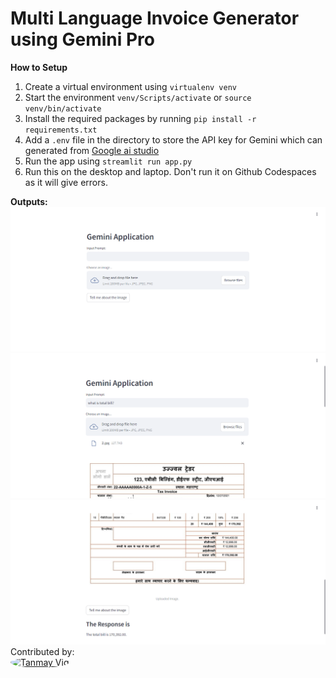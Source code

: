 # Multi Language Invoice Generator using Gemini Pro

**How to Setup**
1. Create a virtual environment  using `virtualenv venv`
2. Start the environment `venv/Scripts/activate` or  `source venv/bin/activate`
3. Install the required packages by running `pip install -r requirements.txt`
4. Add a `.env` file in the directory to  store the  API key for Gemini which can generated from <a 
 href="https://aistudio.google.com/app/apikey">Google ai studio</a>
5. Run the app using `streamlit run app.py` 
6. Run this on the desktop and laptop. Don't run it on Github Codespaces as it will give errors.

**Outputs:** 
![main page](./readme-assets/image.png) <br>
![query image](./readme-assets/image1.png) <br>
![query image 2](./readme-assets/image2.png) <br>
Contributed by: <br>
<a href="https://github.com/tanmay-vig"><img src="https://avatars.githubusercontent.com/u/110380506?v=4" width="48" height="48" alt="Tanmay Vig" style="border-radius:50%;"/></a>
